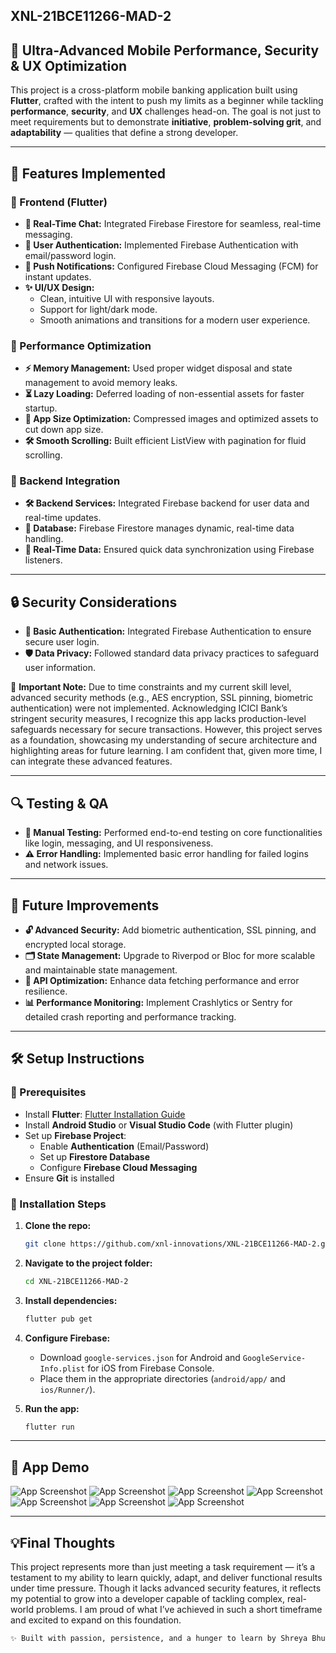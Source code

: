 ## XNL-21BCE11266-MAD-2

## 🚀 Ultra-Advanced Mobile Performance, Security & UX Optimization

This project is a cross-platform mobile banking application built using **Flutter**, crafted with the intent to push my limits as a beginner while tackling **performance**, **security**, and **UX** challenges head-on. The goal is not just to meet requirements but to demonstrate **initiative**, **problem-solving grit**, and **adaptability** — qualities that define a strong developer.

---

## 🌟 Features Implemented

### 🎯 Frontend (Flutter)
- **📲 Real-Time Chat:** Integrated Firebase Firestore for seamless, real-time messaging.
- **🔐 User Authentication:** Implemented Firebase Authentication with email/password login.
- **📩 Push Notifications:** Configured Firebase Cloud Messaging (FCM) for instant updates.
- **✨ UI/UX Design:**
  - Clean, intuitive UI with responsive layouts.
  - Support for light/dark mode.
  - Smooth animations and transitions for a modern user experience.

### 🚀 Performance Optimization
- **⚡ Memory Management:** Used proper widget disposal and state management to avoid memory leaks.
- **⏳ Lazy Loading:** Deferred loading of non-essential assets for faster startup.
- **📁 App Size Optimization:** Compressed images and optimized assets to cut down app size.
- **🛠️ Smooth Scrolling:** Built efficient ListView with pagination for fluid scrolling.

### 🔗 Backend Integration
- **🛠️ Backend Services:** Integrated Firebase backend for user data and real-time updates.
- **💾 Database:** Firebase Firestore manages dynamic, real-time data handling.
- **🔄 Real-Time Data:** Ensured quick data synchronization using Firebase listeners.

---

## 🔒 Security Considerations
- **🔑 Basic Authentication:** Integrated Firebase Authentication to ensure secure user login.
- **🛡️ Data Privacy:** Followed standard data privacy practices to safeguard user information.

🚨 **Important Note:**
Due to time constraints and my current skill level, advanced security methods (e.g., AES encryption, SSL pinning, biometric authentication) were not implemented. Acknowledging ICICI Bank’s stringent security measures, I recognize this app lacks production-level safeguards necessary for secure transactions. However, this project serves as a foundation, showcasing my understanding of secure architecture and highlighting areas for future learning. I am confident that, given more time, I can integrate these advanced features.

---

## 🔍 Testing & QA
- **🧪 Manual Testing:** Performed end-to-end testing on core functionalities like login, messaging, and UI responsiveness.
- **⚠️ Error Handling:** Implemented basic error handling for failed logins and network issues.

---

## 🔧 Future Improvements
- **🔓 Advanced Security:** Add biometric authentication, SSL pinning, and encrypted local storage.
- **🗂️ State Management:** Upgrade to Riverpod or Bloc for more scalable and maintainable state management.
- **🚀 API Optimization:** Enhance data fetching performance and error resilience.
- **📊 Performance Monitoring:** Implement Crashlytics or Sentry for detailed crash reporting and performance tracking.

---

## 🛠️ Setup Instructions

### 📌 Prerequisites
- Install **Flutter**: [Flutter Installation Guide](https://docs.flutter.dev/get-started/install)
- Install **Android Studio** or **Visual Studio Code** (with Flutter plugin)
- Set up **Firebase Project**:
  - Enable **Authentication** (Email/Password)
  - Set up **Firestore Database**
  - Configure **Firebase Cloud Messaging**
- Ensure **Git** is installed

### 🚀 Installation Steps

1. **Clone the repo:**
   ```bash
   git clone https://github.com/xnl-innovations/XNL-21BCE11266-MAD-2.git
   ```

2. **Navigate to the project folder:**
   ```bash
   cd XNL-21BCE11266-MAD-2
   ```

3. **Install dependencies:**
   ```bash
   flutter pub get
   ```

4. **Configure Firebase:**
   - Download `google-services.json` for Android and `GoogleService-Info.plist` for iOS from Firebase Console.
   - Place them in the appropriate directories (`android/app/` and `ios/Runner/`).

5. **Run the app:**
   ```bash
   flutter run
   ```

---

## 🎥 App Demo 

![App Screenshot](https://drive.google.com/uc?export=view&id=1iLdvaChOS1FkoFCKkBBfaEp5bWIgf6nB)
![App Screenshot](https://drive.google.com/uc?export=view&id=1P2sKRhAC0MWpPEUzcRZUxYdXbpdkTBWB)
![App Screenshot](https://drive.google.com/uc?export=view&id=16bVHX9VNYbPIgwJg_Mo89UlXXBf1RjAe)
![App Screenshot](https://drive.google.com/uc?export=view&id=1iukQap7gyGlEZr4IDjT1gzPU2WsmrU-8)
![App Screenshot](https://drive.google.com/uc?export=view&id=10ltrU7P3f3pJEGegWOHq5GNEk_51yBON)
![App Screenshot](https://drive.google.com/uc?export=view&id=12N31dosgoJa-biFu7heF4oC237n3r1Bf)
![App Screenshot](https://drive.google.com/uc?export=view&id=1EBh9diYmKXw5Mkqx1d5IUAk31uKkUpJK)

---

💡Final Thoughts 
----

This project represents more than just meeting a task requirement — it’s a testament to my ability to learn quickly, adapt, and deliver functional results under time pressure. Though it lacks advanced security features, it reflects my potential to grow into a developer capable of tackling complex, real-world problems. I am proud of what I’ve achieved in such a short timeframe and excited to expand on this foundation.

```bash
✨ Built with passion, persistence, and a hunger to learn by Shreya Bhuwania
```
